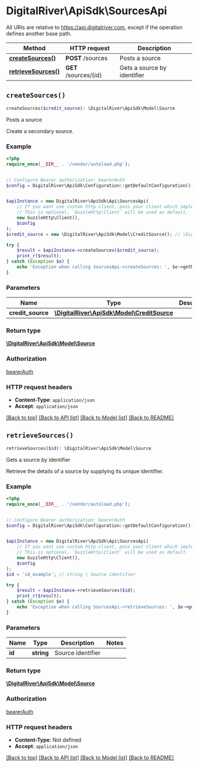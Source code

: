 # DigitalRiver\ApiSdk\SourcesApi

All URIs are relative to https://api.digitalriver.com, except if the operation defines another base path.

| Method | HTTP request | Description |
| ------------- | ------------- | ------------- |
| [**createSources()**](SourcesApi.md#createSources) | **POST** /sources | Posts a source |
| [**retrieveSources()**](SourcesApi.md#retrieveSources) | **GET** /sources/{id} | Gets a source by identifier |


## `createSources()`

```php
createSources($credit_source): \DigitalRiver\ApiSdk\Model\Source
```

Posts a source

Create a secondary source.

### Example

```php
<?php
require_once(__DIR__ . '/vendor/autoload.php');


// Configure Bearer authorization: bearerAuth
$config = DigitalRiver\ApiSdk\Configuration::getDefaultConfiguration()->setAccessToken('YOUR_ACCESS_TOKEN');


$apiInstance = new DigitalRiver\ApiSdk\Api\SourcesApi(
    // If you want use custom http client, pass your client which implements `GuzzleHttp\ClientInterface`.
    // This is optional, `GuzzleHttp\Client` will be used as default.
    new GuzzleHttp\Client(),
    $config
);
$credit_source = new \DigitalRiver\ApiSdk\Model\CreditSource(); // \DigitalRiver\ApiSdk\Model\CreditSource

try {
    $result = $apiInstance->createSources($credit_source);
    print_r($result);
} catch (Exception $e) {
    echo 'Exception when calling SourcesApi->createSources: ', $e->getMessage(), PHP_EOL;
}
```

### Parameters

| Name | Type | Description  | Notes |
| ------------- | ------------- | ------------- | ------------- |
| **credit_source** | [**\DigitalRiver\ApiSdk\Model\CreditSource**](../Model/CreditSource.md)|  | [optional] |

### Return type

[**\DigitalRiver\ApiSdk\Model\Source**](../Model/Source.md)

### Authorization

[bearerAuth](../../README.md#bearerAuth)

### HTTP request headers

- **Content-Type**: `application/json`
- **Accept**: `application/json`

[[Back to top]](#) [[Back to API list]](../../README.md#endpoints)
[[Back to Model list]](../../README.md#models)
[[Back to README]](../../README.md)

## `retrieveSources()`

```php
retrieveSources($id): \DigitalRiver\ApiSdk\Model\Source
```

Gets a source by identifier

Retrieve the details of a source by supplying its unique identifier.

### Example

```php
<?php
require_once(__DIR__ . '/vendor/autoload.php');


// Configure Bearer authorization: bearerAuth
$config = DigitalRiver\ApiSdk\Configuration::getDefaultConfiguration()->setAccessToken('YOUR_ACCESS_TOKEN');


$apiInstance = new DigitalRiver\ApiSdk\Api\SourcesApi(
    // If you want use custom http client, pass your client which implements `GuzzleHttp\ClientInterface`.
    // This is optional, `GuzzleHttp\Client` will be used as default.
    new GuzzleHttp\Client(),
    $config
);
$id = 'id_example'; // string | Source identifier

try {
    $result = $apiInstance->retrieveSources($id);
    print_r($result);
} catch (Exception $e) {
    echo 'Exception when calling SourcesApi->retrieveSources: ', $e->getMessage(), PHP_EOL;
}
```

### Parameters

| Name | Type | Description  | Notes |
| ------------- | ------------- | ------------- | ------------- |
| **id** | **string**| Source identifier | |

### Return type

[**\DigitalRiver\ApiSdk\Model\Source**](../Model/Source.md)

### Authorization

[bearerAuth](../../README.md#bearerAuth)

### HTTP request headers

- **Content-Type**: Not defined
- **Accept**: `application/json`

[[Back to top]](#) [[Back to API list]](../../README.md#endpoints)
[[Back to Model list]](../../README.md#models)
[[Back to README]](../../README.md)
